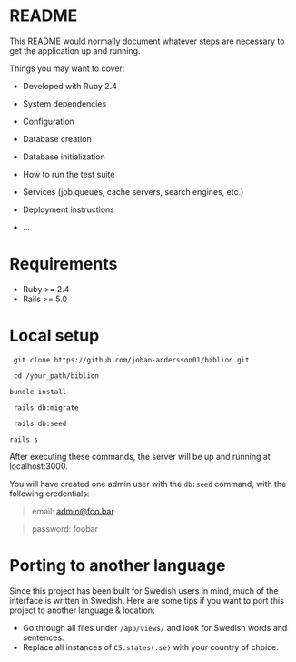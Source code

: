 # README

This README would normally document whatever steps are necessary to get the
application up and running.

Things you may want to cover:

* Developed with Ruby 2.4

* System dependencies

* Configuration

* Database creation

* Database initialization

* How to run the test suite

* Services (job queues, cache servers, search engines, etc.)

* Deployment instructions

* ...

# Requirements

* Ruby >= 2.4
* Rails >= 5.0

# Local setup
` git clone https://github.com/johan-andersson01/biblion.git`

` cd /your_path/biblion`

` bundle install `

` rails db:migrate`

` rails db:seed`

` rails s `

After executing these commands, the server will be up and running at localhost:3000.

You will have created one admin user with the `db:seed` command, with the following credentials:

> email: admin@foo.bar

> password: foobar

# Porting to another language

Since this project has been built for Swedish users in mind, much of the interface is written in Swedish. Here are some tips if you want to port this project to another language & location:

* Go through all files under `/app/views/` and look for Swedish words and sentences.
* Replace all instances of `CS.states(:se)` with your country of choice.
